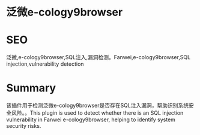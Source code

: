 # 泛微e-cology9browser
# SEO
泛微,e-cology9browser,SQL注入,漏洞检测。Fanwei,e-cology9browser,SQL injection,vulnerability detection
# Summary
该插件用于检测泛微e-cology9browser是否存在SQL注入漏洞，帮助识别系统安全风险。。This plugin is used to detect whether there is an SQL injection vulnerability in Fanwei e-cology9browser, helping to identify system security risks.
